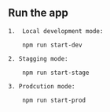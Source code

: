 ## Run the app

    1.  Local development mode: 
        
        npm run start-dev
    
    2. Stagging mode: 

        npm run start-stage
    
    3. Prodcution mode: 

        npm run start-prod